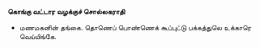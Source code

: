 **கொங்கு வட்டார வழக்குச் சொல்லகராதி**
- மணமகனின் தங்கை. தொணெப் பொண்ணெக் கூப்புட்டு பக்கத்துலெ உக்காரெ வெய்யிங்கே.

